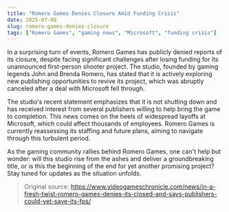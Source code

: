 ```yaml
---
title: "Romero Games Denies Closure Amid Funding Crisis"
date: 2025-07-08
slug: romero-games-denies-closure
tags: ["Romero Games", "gaming news", "Microsoft", "funding crisis"]
---
```

In a surprising turn of events, Romero Games has publicly denied reports of its closure, despite facing significant challenges after losing funding for its unannounced first-person shooter project. The studio, founded by gaming legends John and Brenda Romero, has stated that it is actively exploring new publishing opportunities to revive its project, which was abruptly canceled after a deal with Microsoft fell through.

The studio's recent statement emphasizes that it is not shutting down and has received interest from several publishers willing to help bring the game to completion. This news comes on the heels of widespread layoffs at Microsoft, which could affect thousands of employees. Romero Games is currently reassessing its staffing and future plans, aiming to navigate through this turbulent period.

As the gaming community rallies behind Romero Games, one can't help but wonder: will this studio rise from the ashes and deliver a groundbreaking title, or is this the beginning of the end for yet another promising project? Stay tuned for updates as the situation unfolds.
> Original source: https://www.videogameschronicle.com/news/in-a-fresh-twist-romero-games-denies-its-closed-and-says-publishers-could-yet-save-its-fps/